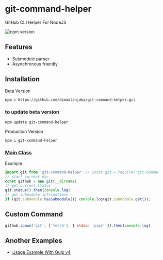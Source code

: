 # git-command-helper
GitHub CLI Helper For NodeJS

![npm version](https://img.shields.io/npm/v/git-command-helper?style=for-the-badge)

## Features
- Submodule parser
- Asynchronous friendly

## Installation
Beta Version
```bash
npm i https://github.com/dimaslanjaka/git-command-helper.git
```
### to update beta version
```bash
npm update git-command-helper
```
Production Version
```bash
npm i git-command-helper
```

### [Main Class](https://github.com/dimaslanjaka/git-command-helper/blob/master/src/index.ts)

Example
```js
import git from 'git-command-helper' // const git = require('git-command-helper').default
// start current dir
const github = new git(__dirname)
// get current status
git.status().then(console.log)
// get submodule informations
if (git.submodule.hasSubmodule()) console.log(git.submodule.get());
```

## Custom Command
```js
github.spawn('git', ['fetch'], { stdio: 'pipe' }).then(console.log)
```

## Another Examples 
- [Usage Example With Gulp v4](https://github.com/dimaslanjaka/static-blog-generator-hexo/blob/master/deploy.ts)
